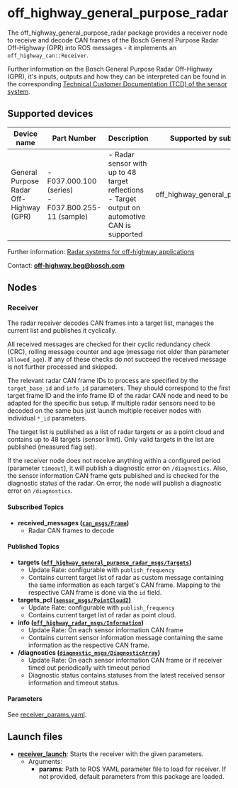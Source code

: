 # off_highway_general_purpose_radar

The off_highway_general_purpose_radar package provides a receiver node to receive and decode CAN
frames of the Bosch General Purpose Radar Off-Highway (GPR) into ROS messages - it implements an
`off_highway_can::Receiver`.

Further information on the Bosch General Purpose Radar Off-Highway (GPR), it's inputs, outputs and
how they can be interpreted can be found in the corresponding [Technical Customer Documentation
(TCD) of the sensor
system](https://www.bosch-mobility-solutions.com/en/solutions/assistance-systems/radar-systems-ohw/).

## Supported devices

| **Device name** | **Part Number** | **Description** | **Supported by subpackage** | **Quality declaration** |
| -| - | - | - | - |
| General Purpose Radar Off-Highway (GPR) | - F037.000.100 (series) <br> - F037.B00.255-11 (sample) | - Radar sensor with up to 48 target reflections<br> - Target output on automotive CAN is supported | off_highway_general_purpose_radar | 3 |

Further information: [Radar systems for off-highway
  applications](https://www.bosch-mobility-solutions.com/en/solutions/assistance-systems/radar-systems-ohw/)

Contact: [**off-highway.beg@bosch.com**](mailto:off-highway.beg@bosch.com?subject=off_highway_sensor_drivers%20Radar%20Sensors)

## Nodes

### Receiver

The radar receiver decodes CAN frames into a target list, manages the current list and publishes
it cyclically.

All received messages are checked for their cyclic redundancy check (CRC), rolling message counter
and age (message not older than parameter `allowed_age`). If any of these checks do not succeed the
received message is not further processed and skipped.

The relevant radar CAN frame IDs to process are specified by the `target_base_id` and `info_id`
parameters. They should correspond to the first target frame ID and the info frame ID of the radar
CAN node and need to be adapted for the specific bus setup. If multiple radar sensors need to be
decoded on the same bus just launch multiple receiver nodes with individual `*_id` parameters.

The target list is published as a list of radar targets or as a point cloud and contains up to
48 targets (sensor limit). Only valid targets in the list are published (measured flag set).

If the receiver node does not receive anything within a configured period (parameter `timeout`), it
will publish a diagnostic error on `/diagnostics`. Also, the sensor information CAN frame gets
published and is checked for the diagnostic status of the radar. On error, the node will publish a
diagnostic error on `/diagnostics`.

#### Subscribed Topics

* **received_messages
  ([`can_msgs/Frame`](http://docs.ros.org/en/noetic/api/can_msgs/html/msg/Frame.html))**
  * Radar CAN frames to decode

#### Published Topics

* **targets
  ([`off_highway_general_purpose_radar_msgs/Targets`](../off_highway_general_purpose_radar_msgs/msg/Targets.msg))**
  * Update Rate: configurable with `publish_frequency`
  * Contains current target list of radar as custom message containing the same information as
    each target's CAN frame. Mapping to the respective CAN frame is done via the `id` field.
* **targets_pcl
  ([`sensor_msgs/PointCloud2`](http://docs.ros.org/en/noetic/api/sensor_msgs/html/msg/PointCloud2.html))**
  * Update Rate: configurable with `publish_frequency`
  * Contains current target list of radar as point cloud.
* **info
  ([`off_highway_radar_msgs/Information`](../off_highway_general_purpose_radar_msgs/msg/Information.msg))**
  * Update Rate: On each sensor information CAN frame
  * Contains current sensor information message containing the same information as the respective
    CAN frame.
* **/diagnostics
  ([`diagnostic_msgs/DiagnosticArray`](http://docs.ros.org/en/noetic/api/diagnostic_msgs/html/msg/DiagnosticArray.html))**
  * Update Rate: On each sensor information CAN frame or if receiver timed out periodically with
    timeout period
  * Diagnostic status contains statuses from the latest received sensor information and timeout
    status.

#### Parameters

See [receiver_params.yaml](config/receiver_params.yaml).

## Launch files

* **[receiver_launch](launch/receiver_launch.py)**: Starts the receiver with the given parameters.
  * Arguments:
    * **params**: Path to ROS YAML parameter file to load for receiver. If not provided, default
      parameters from this package are loaded.
